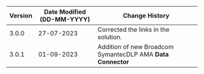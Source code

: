 | **Version** | **Date Modified (DD-MM-YYYY)** | **Change History**                                                 |
|-------------|--------------------------------|--------------------------------------------------------------------|
| 3.0.0       | 27-07-2023                     | Corrected the links in the solution.                               |
| 3.0.1       | 01-09-2023                     | Addition of new Broadcom SymantecDLP AMA **Data Connector**        | 
